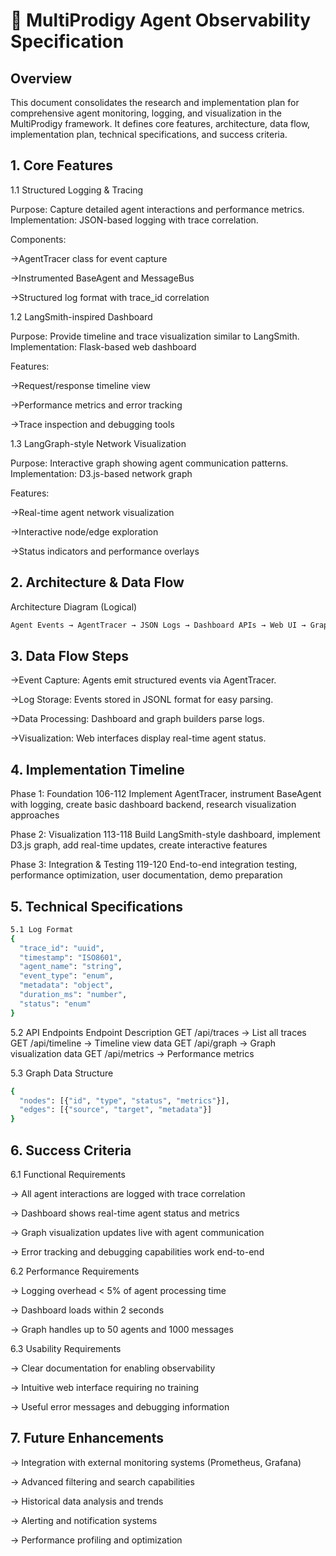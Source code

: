 # 🧠 MultiProdigy Agent Observability Specification
## Overview

This document consolidates the research and implementation plan for comprehensive agent monitoring, logging, and visualization in the MultiProdigy framework. It defines core features, architecture, data flow, implementation plan, technical specifications, and success criteria.

## 1. Core Features
1.1 Structured Logging & Tracing

Purpose: Capture detailed agent interactions and performance metrics.
Implementation: JSON-based logging with trace correlation.

Components:

->AgentTracer class for event capture

->Instrumented BaseAgent and MessageBus

->Structured log format with trace_id correlation

1.2 LangSmith-inspired Dashboard

Purpose: Provide timeline and trace visualization similar to LangSmith.
Implementation: Flask-based web dashboard

Features:

->Request/response timeline view

->Performance metrics and error tracking

->Trace inspection and debugging tools

1.3 LangGraph-style Network Visualization

Purpose: Interactive graph showing agent communication patterns.
Implementation: D3.js-based network graph

Features:

->Real-time agent network visualization

->Interactive node/edge exploration

->Status indicators and performance overlays

## 2. Architecture & Data Flow
Architecture Diagram (Logical)
```bash
Agent Events → AgentTracer → JSON Logs → Dashboard APIs → Web UI → Graph Builder → Graph UI
```
## 3. Data Flow Steps

->Event Capture: Agents emit structured events via AgentTracer.

->Log Storage: Events stored in JSONL format for easy parsing.

->Data Processing: Dashboard and graph builders parse logs.

->Visualization: Web interfaces display real-time agent status.

## 4. Implementation Timeline
Phase 1: Foundation	106-112	Implement AgentTracer, instrument BaseAgent with logging, create basic dashboard backend, research visualization approaches

Phase 2: Visualization	113-118	Build LangSmith-style dashboard, implement D3.js graph, add real-time updates, create interactive features

Phase 3: Integration & Testing	119-120	End-to-end integration testing, performance optimization, user documentation, demo preparation

## 5. Technical Specifications
```bash
5.1 Log Format
{
  "trace_id": "uuid",
  "timestamp": "ISO8601",
  "agent_name": "string",
  "event_type": "enum",
  "metadata": "object",
  "duration_ms": "number",
  "status": "enum"
}
```
5.2 API Endpoints
Endpoint	Description
GET /api/traces	-> List all traces
GET /api/timeline	-> Timeline view data
GET /api/graph ->	Graph visualization data
GET /api/metrics ->	Performance metrics

5.3 Graph Data Structure
```bash
{
  "nodes": [{"id", "type", "status", "metrics"}],
  "edges": [{"source", "target", "metadata"}]
}
```
## 6. Success Criteria
6.1 Functional Requirements

-> All agent interactions are logged with trace correlation

-> Dashboard shows real-time agent status and metrics

-> Graph visualization updates live with agent communication

-> Error tracking and debugging capabilities work end-to-end

6.2 Performance Requirements

-> Logging overhead < 5% of agent processing time

-> Dashboard loads within 2 seconds

-> Graph handles up to 50 agents and 1000 messages

6.3 Usability Requirements

-> Clear documentation for enabling observability

-> Intuitive web interface requiring no training

-> Useful error messages and debugging information

## 7. Future Enhancements

-> Integration with external monitoring systems (Prometheus, Grafana)

-> Advanced filtering and search capabilities

-> Historical data analysis and trends

-> Alerting and notification systems

-> Performance profiling and optimization
